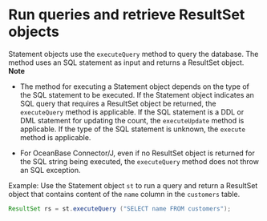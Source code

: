 Run queries and retrieve ResultSet objects 
===============================================================

Statement objects use the `executeQuery` method to query the database. The method uses an SQL statement as input and returns a ResultSet object. 
**Note**



* The method for executing a Statement object depends on the type of the SQL statement to be executed. If the Statement object indicates an SQL query that requires a ResultSet object be returned, the `executeQuery` method is applicable. If the SQL statement is a DDL or DML statement for updating the count, the `executeUpdate` method is applicable. If the type of the SQL statement is unknown, the `execute` method is applicable.

  

* For OceanBase Connector/J, even if no ResultSet object is returned for the SQL string being executed, the `executeQuery` method does not throw an SQL exception.

  




Example: Use the Statement object `st` to run a query and return a ResultSet object that contains content of the `name` column in the `customers` table. 

```java
ResultSet rs = st.executeQuery ("SELECT name FROM customers");
```


